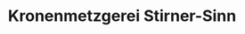 ---
title: "Kronenmetzgerei Stirner-Sinn"
url: /gerlingen/kronenmetzgerei-stirner-sinn/
shop: Metzgerei
---